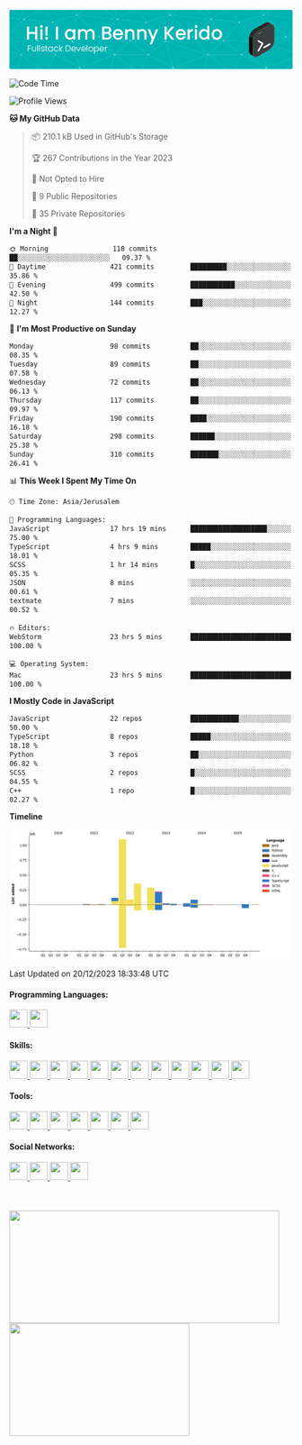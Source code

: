 ![Header](./header.png)


<!--START_SECTION:waka-->
![Code Time](http://img.shields.io/badge/Code%20Time-326%20hrs%2029%20mins-blue)

![Profile Views](http://img.shields.io/badge/Profile%20Views-0-blue)

**🐱 My GitHub Data** 

> 📦 210.1 kB Used in GitHub's Storage 
 > 
> 🏆 267 Contributions in the Year 2023
 > 
> 🚫 Not Opted to Hire
 > 
> 📜 9 Public Repositories 
 > 
> 🔑 35 Private Repositories 
 > 
**I'm a Night 🦉** 

```text
🌞 Morning                110 commits         ██░░░░░░░░░░░░░░░░░░░░░░░   09.37 % 
🌆 Daytime                421 commits         █████████░░░░░░░░░░░░░░░░   35.86 % 
🌃 Evening                499 commits         ███████████░░░░░░░░░░░░░░   42.50 % 
🌙 Night                  144 commits         ███░░░░░░░░░░░░░░░░░░░░░░   12.27 % 
```
📅 **I'm Most Productive on Sunday** 

```text
Monday                   98 commits          ██░░░░░░░░░░░░░░░░░░░░░░░   08.35 % 
Tuesday                  89 commits          ██░░░░░░░░░░░░░░░░░░░░░░░   07.58 % 
Wednesday                72 commits          ██░░░░░░░░░░░░░░░░░░░░░░░   06.13 % 
Thursday                 117 commits         ██░░░░░░░░░░░░░░░░░░░░░░░   09.97 % 
Friday                   190 commits         ████░░░░░░░░░░░░░░░░░░░░░   16.18 % 
Saturday                 298 commits         ██████░░░░░░░░░░░░░░░░░░░   25.38 % 
Sunday                   310 commits         ███████░░░░░░░░░░░░░░░░░░   26.41 % 
```


📊 **This Week I Spent My Time On** 

```text
🕑︎ Time Zone: Asia/Jerusalem

💬 Programming Languages: 
JavaScript               17 hrs 19 mins      ███████████████████░░░░░░   75.00 % 
TypeScript               4 hrs 9 mins        █████░░░░░░░░░░░░░░░░░░░░   18.01 % 
SCSS                     1 hr 14 mins        █░░░░░░░░░░░░░░░░░░░░░░░░   05.35 % 
JSON                     8 mins              ░░░░░░░░░░░░░░░░░░░░░░░░░   00.61 % 
textmate                 7 mins              ░░░░░░░░░░░░░░░░░░░░░░░░░   00.52 % 

🔥 Editors: 
WebStorm                 23 hrs 5 mins       █████████████████████████   100.00 % 

💻 Operating System: 
Mac                      23 hrs 5 mins       █████████████████████████   100.00 % 
```

**I Mostly Code in JavaScript** 

```text
JavaScript               22 repos            ████████████░░░░░░░░░░░░░   50.00 % 
TypeScript               8 repos             █████░░░░░░░░░░░░░░░░░░░░   18.18 % 
Python                   3 repos             ██░░░░░░░░░░░░░░░░░░░░░░░   06.82 % 
SCSS                     2 repos             █░░░░░░░░░░░░░░░░░░░░░░░░   04.55 % 
C++                      1 repo              █░░░░░░░░░░░░░░░░░░░░░░░░   02.27 % 
```



**Timeline**

![Lines of Code chart](https://raw.githubusercontent.com/bennykerido/bennykerido/main/assets/bar_graph.png)


 Last Updated on 20/12/2023 18:33:48 UTC
<!--END_SECTION:waka-->

<div>
  <h4>Programming Languages:</h4>
      <a href="#">
  <img height="32" width="32" src="https://cdn.simpleicons.org/javascript" />
  </a>
    <a href="#">
  <img height="32" width="32" src="https://cdn.simpleicons.org/python" />
  </a>
</div>
<div class="row">
  <h4>Skills:</h4>

  <a href="#">
  <img height="32" width="32" src="https://cdn.simpleicons.org/typescript" />
  </a>

  <a href="#">
  <img height="32" width="32" src="https://cdn.simpleicons.org/react" />
  </a>
  <a href="#">
  <img height="32" width="32" src="https://cdn.simpleicons.org/reactrouter" />
  </a>
  <a href="#">
  <img height="32" width="32" src="https://cdn.simpleicons.org/nodedotjs" />
  </a>
  <a href="#">
  <img height="32" width="32" src="https://cdn.simpleicons.org/express" />
  </a>
  <a href="#">
  <img height="32" width="32" src="https://cdn.simpleicons.org/nestjs" />
  </a>
  <a href="#">
  <img height="32" width="32" src="https://cdn.simpleicons.org/nextdotjs" />
  </a>
  <a href="#">
  <img height="32" width="32" src="https://cdn.simpleicons.org/html5" />
  </a>
  <a href="#">
  <img height="32" width="32" src="https://cdn.simpleicons.org/css3"/>
  </a>
  <a href="#">
    <img height="32" width="32" src="https://cdn.simpleicons.org/cssmodules" />
  </a>
  <a href="#">
    <img height="32" width="32" src="https://cdn.simpleicons.org/sass" />
  </a>
  <a href="#">
    <img height="32" width="32" src="https://cdn.simpleicons.org/php" />
  </a>
</div>

<div class="row">
  <h4>Tools:</h4>
  <a href="#">
  <img height="32" width="32" src="https://cdn.simpleicons.org/webstorm" />
  </a>
  <a href="#">
  <img height="32" width="32" src="https://cdn.simpleicons.org/phpstorm" />
  </a>
    <a href="#">
  <img height="32" width="32" src="https://cdn.simpleicons.org/pycharm" />
  </a>
  <a href="#">
  <img height="32" width="32" src="https://cdn.simpleicons.org/visualstudiocode" />
  </a>
  <a href="#">
    <img height="32" width="32" src="https://cdn.simpleicons.org/npm" />
  </a>
    <a href="#">
  <img height="32" width="32" src="https://cdn.simpleicons.org/intellijidea" />
  </a>
    <a href="#">
  <img height="32" width="32" src="https://cdn.simpleicons.org/eclipseide" />
  </a>
</div>


<div class="row">
  <h4>Social Networks:</h4>
  <a href="https://www.linkedin.com/in/bennykerido">
    <img height="32" width="32" src="https://cdn.simpleicons.org/linkedin" />
  </a>
  <a href="https://www.facebook.com/benny.kerido">
    <img height="32" width="32" src="https://cdn.simpleicons.org/facebook" />
  </a>
  <a href="https://www.instagram.com/bennykerido">
    <img height="32" width="32" src="https://cdn.simpleicons.org/instagram" />
  </a>
    <a href="https://www.github.com/bennykerido">
    <img height="32" width="32" src="https://cdn.simpleicons.org/github" />
  </a>
</div>
<br/>
<br/>
<br/>

<a href="https://github.com/bennykerido">
  <img height=200 width=480 align="center" src="https://github-readme-stats.vercel.app/api?username=bennykerido&hide=prs,contribs&show_icons=true&card_width=320" />
</a>
<a href="https://github.com/bennykerido">
  <img height=200 width=320 align="center" src="https://github-readme-stats.vercel.app/api/top-langs/?username=bennykerido&layout=compact&card_width=320" />
</a>

